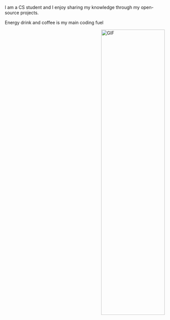 I am a CS student and I enjoy sharing my knowledge through my open-source projects.

Energy drink and coffee is my main coding fuel 

<img align="right" alt="GIF" src="https://github.com/user-attachments/assets/82a2924d-a9f4-4a23-8aea-d139e20f24ca" style="width: 200px; height: 900;" />

